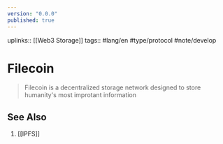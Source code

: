 ```yaml
---
version: "0.0.0"
published: true
---
```

uplinks:: [[Web3 Storage]]
tags:: #lang/en #type/protocol #note/develop  
# Filecoin
> Filecoin is a decentralized storage network designed to store humanity's most improtant information

## See Also
1. [[IPFS]]
